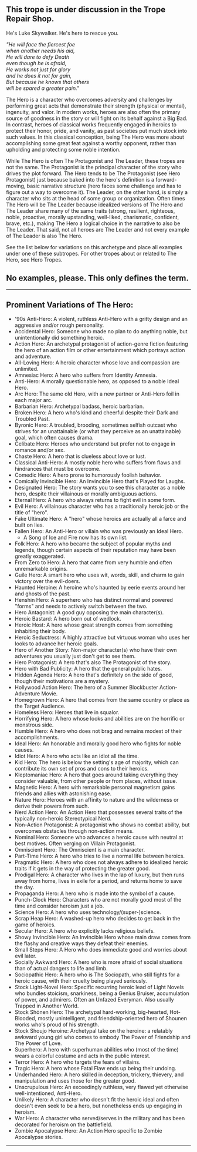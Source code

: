 ## This trope is under discussion in the Trope Repair Shop.

He's Luke Skywalker. He's here to rescue you.

_"He will face the fiercest foe  
when another needs his aid,  
He will dare to defy Death  
even though he is afraid,  
He works not just for glory  
and he does it not for gain,  
But because he knows that others  
will be spared a greater pain."_

The Hero is a character who overcomes adversity and challenges by performing great acts that demonstrate their strength (physical or mental), ingenuity, and valor. In modern works, heroes are also often the primary source of goodness in the story or will fight on its behalf against a Big Bad. In contrast, heroes of classical works frequently engaged in heroics to protect their honor, pride, and vanity, as past societies put much stock into such values. In this classical conception, being The Hero was more about accomplishing some great feat against a worthy opponent, rather than upholding and protecting some noble intention.

While The Hero is often The Protagonist and The Leader, these tropes are not the same. The Protagonist is the principal character of the story who drives the plot forward. The Hero tends to be The Protagonist (see Hero Protagonist) just because baked into the hero's definition is a forward-moving, basic narrative structure (hero faces some challenge and has to figure out a way to overcome it). The Leader, on the other hand, is simply a character who sits at the head of some group or organization. Often times The Hero will be The Leader because idealized versions of The Hero and The Leader share many of the same traits (strong, resilient, righteous, noble, proactive, morally upstanding, well-liked, charismatic, confident, brave, etc.), making The Hero a logical choice in the narrative to also be The Leader. That said, not all heroes are The Leader and not every example of The Leader is also The Hero.

See the list below for variations on this archetype and place all examples under one of these subtropes. For other tropes about or related to The Hero, see Hero Tropes.

## No examples, please. This only defines the term.

___

## Prominent Variations of The Hero:

-   '90s Anti-Hero: A violent, ruthless Anti-Hero with a gritty design and an aggressive and/or rough personality.
-   Accidental Hero: Someone who made no plan to do anything noble, but unintentionally did something heroic.
-   Action Hero: An archetypal protagonist of action-genre fiction featuring the hero of an action film or other entertainment which portrays action and adventure.
-   All-Loving Hero: A heroic character whose love and compassion are unlimited.
-   Amnesiac Hero: A hero who suffers from Identity Amnesia.
-   Anti-Hero: A morally questionable hero, as opposed to a noble Ideal Hero.
-   Arc Hero: The same old Hero, with a new partner or Anti-Hero foil in each major arc.
-   Barbarian Hero: Archetypal badass, heroic barbarian.
-   Broken Hero: A hero who's kind and cheerful despite their Dark and Troubled Past.
-   Byronic Hero: A troubled, brooding, sometimes selfish outcast who strives for an unattainable (or what they perceive as an unattainable) goal, which often causes drama.
-   Celibate Hero: Heroes who understand but prefer not to engage in romance and/or sex.
-   Chaste Hero: A hero that is clueless about love or lust.
-   Classical Anti-Hero: A mostly noble hero who suffers from flaws and hindrances that must be overcome.
-   Comedic Hero: A hero prone to humorously foolish behavior.
-   Comically Invincible Hero: An Invincible Hero that's Played for Laughs.
-   Designated Hero: The story wants you to see this character as a noble hero, despite their villainous or morally ambiguous actions.
-   Eternal Hero: A hero who always returns to fight evil in some form.
-   Evil Hero: A villainous character who has a traditionally heroic job or the title of "hero".
-   Fake Ultimate Hero: A "hero" whose heroics are actually all a farce and built on lies.
-   Fallen Hero: An Anti-Hero or villain who was previously an Ideal Hero.
    -   A Song of Ice and Fire now has its own list.
-   Folk Hero: A hero who became the subject of popular myths and legends, though certain aspects of their reputation may have been greatly exaggerated.
-   From Zero to Hero: A hero that came from very humble and often unremarkable origins.
-   Guile Hero: A smart hero who uses wit, words, skill, and charm to gain victory over the evil-doers.
-   Haunted Heroine: A heroine who's haunted by eerie events around her and ghosts of the past.
-   Henshin Hero: A superhero who has distinct normal and powered "forms" and needs to actively switch between the two.
-   Hero Antagonist: A good guy opposing the main character(s).
-   Heroic Bastard: A hero born out of wedlock.
-   Heroic Host: A hero whose great strength comes from something inhabiting their body.
-   Heroic Seductress: A highly attractive but virtuous woman who uses her looks to advance her heroic goals.
-   Hero of Another Story: Non-major character(s) who have their own adventures you usually just don't get to see them.
-   Hero Protagonist: A hero that's also The Protagonist of the story.
-   Hero with Bad Publicity: A hero that the general public hates.
-   Hidden Agenda Hero: A hero that's definitely on the side of good, though their motivations are a mystery.
-   Hollywood Action Hero: The hero of a Summer Blockbuster Action-Adventure Movie.
-   Homegrown Hero: A hero that comes from the same country or place as the Target Audience.
-   Homeless Hero: Heroes that live in squalor.
-   Horrifying Hero: A hero whose looks and abilities are on the horrific or monstrous side.
-   Humble Hero: A hero who does not brag and remains modest of their accomplishments.
-   Ideal Hero: An honorable and morally good hero who fights for noble causes.
-   Idiot Hero: A hero who acts like an idiot all the time.
-   Kid Hero: The hero is below the setting's age of majority, which can contribute its own set of pros and cons to their heroics.
-   Kleptomaniac Hero: A hero that goes around taking everything they consider valuable, from other people or from places, without issue.
-   Magnetic Hero: A hero with remarkable personal magnetism gains friends and allies with astonishing ease.
-   Nature Hero: Heroes with an affinity to nature and the wilderness or derive their powers from such.
-   Nerd Action Hero: An Action Hero that possesses several traits of the typically non-heroic Stereotypical Nerd.
-   Non-Action Protagonist: A protagonist who shows no combat ability, but overcomes obstacles through non-action means.
-   Nominal Hero: Someone who advances a heroic cause with neutral at best motives. Often verging on Villain Protagonist.
-   Omniscient Hero: The Omniscient is a main character.
-   Part-Time Hero: A hero who tries to live a normal life between heroics.
-   Pragmatic Hero: A hero who does not always adhere to idealized heroic traits if it gets in the way of protecting the greater good.
-   Prodigal Hero: A character who lives in the lap of luxury, but then runs away from home, lives in exile for a period, and returns home to save the day.
-   Propaganda Hero: A hero who is made into the symbol of a cause.
-   Punch-Clock Hero: Characters who are not morally good most of the time and consider heroism just a job.
-   Science Hero: A hero who uses technology/(super-)science.
-   Scrap Heap Hero: A washed-up hero who decides to get back in the game of heroics.
-   Secular Hero: A hero who explicitly lacks religious beliefs.
-   Showy Invincible Hero: An Invincible Hero whose main draw comes from the flashy and creative ways they defeat their enemies.
-   Small Steps Hero: A Hero who does immediate good and worries about evil later.
-   Socially Awkward Hero: A hero who is more afraid of social situations than of actual dangers to life and limb.
-   Sociopathic Hero: A hero who is The Sociopath, who still fights for a heroic cause, with their cruelty being played seriously.
-   Stock Light-Novel Hero: Specific recurring heroic lead of Light Novels who bundles stoicism, snarkiness, being a Genius Bruiser, accumulation of power, and admirers. Often an Unfazed Everyman. Also usually Trapped in Another World.
-   Stock Shōnen Hero: The archetypal hard-working, big-hearted, Hot-Blooded, mostly unintelligent, and friendship-oriented hero of Shounen works who's proud of his strength.
-   Stock Shoujo Heroine: Archetypal take on the heroine: a relatably awkward young girl who comes to embody The Power of Friendship and The Power of Love.
-   Superhero: A hero with superhuman abilities who (most of the time) wears a colorful costume and acts in the public interest.
-   Terror Hero: A hero who targets the fears of villains.
-   Tragic Hero: A hero whose Fatal Flaw ends up being their undoing.
-   Underhanded Hero: A hero skilled in deception, trickery, thievery, and manipulation and uses those for the greater good.
-   Unscrupulous Hero: An exceedingly ruthless, very flawed yet otherwise well-intentioned, Anti-Hero.
-   Unlikely Hero: A character who doesn't fit the heroic ideal and often doesn't even seek to be a hero, but nonetheless ends up engaging in heroism.
-   War Hero: A character who served/serves in the military and has been decorated for heroism on the battlefield.
-   Zombie Apocalypse Hero: An Action Hero specific to Zombie Apocalypse stories.

___
